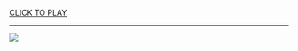 
<a href="https://premium76.site?title=doodle_jump_unblocked_games&ref=13M">CLICK TO PLAY</a></h3>
<hr>

<a href="https://premium76.site?title=doodle_jump_unblocked_games&ref=13M"><img src="https://clearcache.store/games.png"></a>


